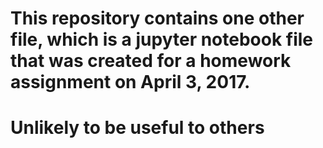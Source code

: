 # This repository contains one other file, which is a jupyter notebook file that was created for a homework assignment on April 3, 2017.
# Unlikely to be useful to others
